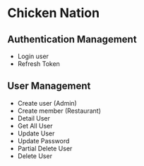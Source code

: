 # Chicken Nation

## Authentication Management

- Login user
- Refresh Token

## User Management

- Create user (Admin)
- Create member (Restaurant)
- Detail User
- Get All User
- Update User
- Update Password
- Partial Delete User
- Delete User

